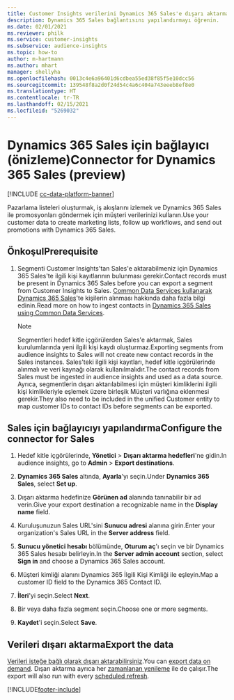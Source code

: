 ```yaml
---
title: Customer Insights verilerini Dynamics 365 Sales'e dışarı aktarma
description: Dynamics 365 Sales bağlantısını yapılandırmayı öğrenin.
ms.date: 02/01/2021
ms.reviewer: philk
ms.service: customer-insights
ms.subservice: audience-insights
ms.topic: how-to
author: m-hartmann
ms.author: mhart
manager: shellyha
ms.openlocfilehash: 0013c4e6a96401d6cdbea55ed38f85f5e10dcc56
ms.sourcegitcommit: 139548f8a2d0f24d54c4a6c404a743eeeb8ef8e0
ms.translationtype: HT
ms.contentlocale: tr-TR
ms.lasthandoff: 02/15/2021
ms.locfileid: "5269032"
---
```

# <a name="connector-for-dynamics-365-sales-preview"></a><span data-ttu-id="adad2-103">Dynamics 365 Sales için bağlayıcı (önizleme)</span><span class="sxs-lookup"><span data-stu-id="adad2-103">Connector for Dynamics 365 Sales (preview)</span></span>

[!INCLUDE [cc-data-platform-banner](../includes/cc-data-platform-banner.md)]

<span data-ttu-id="adad2-104">Pazarlama listeleri oluşturmak, iş akışlarını izlemek ve Dynamics 365 Sales ile promosyonları göndermek için müşteri verilerinizi kullanın.</span><span class="sxs-lookup"><span data-stu-id="adad2-104">Use your customer data to create marketing lists, follow up workflows, and send out promotions with Dynamics 365 Sales.</span></span>

## <a name="prerequisite"></a><span data-ttu-id="adad2-105">Önkoşul</span><span class="sxs-lookup"><span data-stu-id="adad2-105">Prerequisite</span></span>

1. <span data-ttu-id="adad2-106">Segmenti Customer Insights'tan Sales'e aktarabilmeniz için Dynamics 365 Sales'te ilgili kişi kayıtlarının bulunması gerekir.</span><span class="sxs-lookup"><span data-stu-id="adad2-106">Contact records must be present in Dynamics 365 Sales before you can export a segment from Customer Insights to Sales.</span></span> <span data-ttu-id="adad2-107">[Common Data Services kullanarak Dynamics 365 Sales](connect-power-query.md)'te kişilerin alınması hakkında daha fazla bilgi edinin.</span><span class="sxs-lookup"><span data-stu-id="adad2-107">Read more on how to ingest contacts in [Dynamics 365 Sales using Common Data Services](connect-power-query.md).</span></span>

   > [!NOTE]
   > <span data-ttu-id="adad2-108">Segmentleri hedef kitle içgörülerden Sales'e aktarmak, Sales kurulumlarında yeni ilgili kişi kaydı oluşturmaz.</span><span class="sxs-lookup"><span data-stu-id="adad2-108">Exporting segments from audience insights to Sales will not create new contact records in the Sales instances.</span></span> <span data-ttu-id="adad2-109">Sales'teki ilgili kişi kayıtları, hedef kitle içgörülerinde alınmalı ve veri kaynağı olarak kullanılmalıdır.</span><span class="sxs-lookup"><span data-stu-id="adad2-109">The contact records from Sales must be ingested in audience insights and used as a data source.</span></span> <span data-ttu-id="adad2-110">Ayrıca, segmentlerin dışarı aktarılabilmesi için müşteri kimliklerini ilgili kişi kimlikleriyle eşlemek üzere birleşik Müşteri varlığına eklenmesi gerekir.</span><span class="sxs-lookup"><span data-stu-id="adad2-110">They also need to be included in the unified Customer entity to map customer IDs to contact IDs before segments can be exported.</span></span>

## <a name="configure-the-connector-for-sales"></a><span data-ttu-id="adad2-111">Sales için bağlayıcıyı yapılandırma</span><span class="sxs-lookup"><span data-stu-id="adad2-111">Configure the connector for Sales</span></span>

1. <span data-ttu-id="adad2-112">Hedef kitle içgörülerinde, **Yönetici** > **Dışarı aktarma hedefleri**'ne gidin.</span><span class="sxs-lookup"><span data-stu-id="adad2-112">In audience insights, go to **Admin** > **Export destinations**.</span></span>

1. <span data-ttu-id="adad2-113">**Dynamics 365 Sales** altında, **Ayarla**'yı seçin.</span><span class="sxs-lookup"><span data-stu-id="adad2-113">Under **Dynamics 365 Sales**, select **Set up**.</span></span>

1. <span data-ttu-id="adad2-114">Dışarı aktarma hedefinize **Görünen ad** alanında tanınabilir bir ad verin.</span><span class="sxs-lookup"><span data-stu-id="adad2-114">Give your export destination a recognizable name in the **Display name** field.</span></span>

1. <span data-ttu-id="adad2-115">Kuruluşunuzun Sales URL'sini **Sunucu adresi** alanına girin.</span><span class="sxs-lookup"><span data-stu-id="adad2-115">Enter your organization's Sales URL in the **Server address** field.</span></span>

1. <span data-ttu-id="adad2-116">**Sunucu yönetici hesabı** bölümünde, **Oturum aç**'ı seçin ve bir Dynamics 365 Sales hesabı belirleyin.</span><span class="sxs-lookup"><span data-stu-id="adad2-116">In the **Server admin account** section, select **Sign in** and choose a Dynamics 365 Sales account.</span></span>

1. <span data-ttu-id="adad2-117">Müşteri kimliği alanını Dynamics 365 İlgili Kişi Kimliği ile eşleyin.</span><span class="sxs-lookup"><span data-stu-id="adad2-117">Map a customer ID field to the Dynamics 365 Contact ID.</span></span>

1. <span data-ttu-id="adad2-118">**İleri**'yi seçin.</span><span class="sxs-lookup"><span data-stu-id="adad2-118">Select **Next**.</span></span>

1. <span data-ttu-id="adad2-119">Bir veya daha fazla segment seçin.</span><span class="sxs-lookup"><span data-stu-id="adad2-119">Choose one or more segments.</span></span>

1. <span data-ttu-id="adad2-120">**Kaydet**'i seçin.</span><span class="sxs-lookup"><span data-stu-id="adad2-120">Select **Save**.</span></span>

## <a name="export-the-data"></a><span data-ttu-id="adad2-121">Verileri dışarı aktarma</span><span class="sxs-lookup"><span data-stu-id="adad2-121">Export the data</span></span>

<span data-ttu-id="adad2-122">[Verileri isteğe bağlı olarak dışarı aktarabilirsiniz](export-destinations.md).</span><span class="sxs-lookup"><span data-stu-id="adad2-122">You can [export data on demand](export-destinations.md).</span></span> <span data-ttu-id="adad2-123">Dışarı aktarma ayrıca her [zamanlanan yenileme](system.md#schedule-tab) ile de çalışır.</span><span class="sxs-lookup"><span data-stu-id="adad2-123">The export will also run with every [scheduled refresh](system.md#schedule-tab).</span></span>


[!INCLUDE[footer-include](../includes/footer-banner.md)]